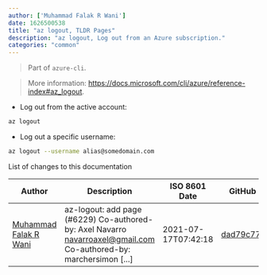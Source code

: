 ```yaml
---
author: ['Muhammad Falak R Wani']
date: 1626500538
title: "az logout, TLDR Pages"
description: "az logout, Log out from an Azure subscription."
categories: "common"
---
```

> Part of `azure-cli`.

> More information: <https://docs.microsoft.com/cli/azure/reference-index#az_logout>.

- Log out from the active account:

```bash
az logout
```

- Log out a specific username:

```bash
az logout --username alias@somedomain.com
```
List of changes to this documentation


Author | Description | ISO 8601 Date | GitHub link
------|-----|-----|-----
[Muhammad Falak R Wani](mailto:falakreyaz@gmail.com) | az-logout: add page (#6229) Co-authored-by: Axel Navarro <navarroaxel@gmail.com> Co-authored-by: marchersimon [...] | 2021-07-17T07:42:18 | [dad79c77e00a](https://github.com/tldr-pages/tldr/commit/dad79c77e00a14c9b8aa4ef635efbf8233d583e7)


